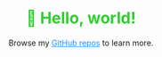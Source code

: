 <div align="center">

<h1 style="color: #32CD32;">👋 Hello, world!</h1>

<p>
  Browse my <a href="https://github.com/ali-kosemen?tab=repositories" style="color: #1E90FF;">GitHub repos</a> to learn more.
</p>

</div>


